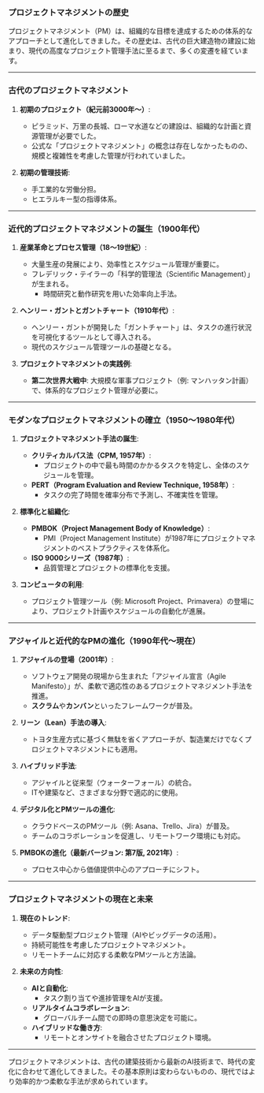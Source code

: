 ### **プロジェクトマネジメントの歴史**  

プロジェクトマネジメント（PM）は、組織的な目標を達成するための体系的なアプローチとして進化してきました。その歴史は、古代の巨大建造物の建設に始まり、現代の高度なプロジェクト管理手法に至るまで、多くの変遷を経ています。

---

### **古代のプロジェクトマネジメント**
1. **初期のプロジェクト（紀元前3000年〜）**:
   - ピラミッド、万里の長城、ローマ水道などの建設は、組織的な計画と資源管理が必要でした。
   - 公式な「プロジェクトマネジメント」の概念は存在しなかったものの、規模と複雑性を考慮した管理が行われていました。

2. **初期の管理技術**:
   - 手工業的な労働分担。
   - ヒエラルキー型の指導体系。

---

### **近代的プロジェクトマネジメントの誕生（1900年代）**
1. **産業革命とプロセス管理（18〜19世紀）**:
   - 大量生産の発展により、効率性とスケジュール管理が重要に。
   - フレデリック・テイラーの「科学的管理法（Scientific Management）」が生まれる。
     - 時間研究と動作研究を用いた効率向上手法。

2. **ヘンリー・ガントとガントチャート（1910年代）**:
   - ヘンリー・ガントが開発した「ガントチャート」は、タスクの進行状況を可視化するツールとして導入される。
   - 現代のスケジュール管理ツールの基礎となる。

3. **プロジェクトマネジメントの実践例**:
   - **第二次世界大戦中**: 大規模な軍事プロジェクト（例: マンハッタン計画）で、体系的なプロジェクト管理が必要に。

---

### **モダンなプロジェクトマネジメントの確立（1950〜1980年代）**
1. **プロジェクトマネジメント手法の誕生**:
   - **クリティカルパス法（CPM, 1957年）**:
     - プロジェクトの中で最も時間のかかるタスクを特定し、全体のスケジュールを管理。
   - **PERT（Program Evaluation and Review Technique, 1958年）**:
     - タスクの完了時間を確率分布で予測し、不確実性を管理。

2. **標準化と組織化**:
   - **PMBOK（Project Management Body of Knowledge）**:
     - PMI（Project Management Institute）が1987年にプロジェクトマネジメントのベストプラクティスを体系化。
   - **ISO 9000シリーズ（1987年）**:
     - 品質管理とプロジェクトの標準化を支援。

3. **コンピュータの利用**:
   - プロジェクト管理ツール（例: Microsoft Project、Primavera）の登場により、プロジェクト計画やスケジュールの自動化が進展。

---

### **アジャイルと近代的なPMの進化（1990年代〜現在）**
1. **アジャイルの登場（2001年）**:
   - ソフトウェア開発の現場から生まれた「アジャイル宣言（Agile Manifesto）」が、柔軟で適応性のあるプロジェクトマネジメント手法を推進。
   - **スクラム**や**カンバン**といったフレームワークが普及。

2. **リーン（Lean）手法の導入**:
   - トヨタ生産方式に基づく無駄を省くアプローチが、製造業だけでなくプロジェクトマネジメントにも適用。

3. **ハイブリッド手法**:
   - アジャイルと従来型（ウォーターフォール）の統合。
   - ITや建築など、さまざまな分野で適応的に使用。

4. **デジタル化とPMツールの進化**:
   - クラウドベースのPMツール（例: Asana、Trello、Jira）が普及。
   - チームのコラボレーションを促進し、リモートワーク環境にも対応。

5. **PMBOKの進化（最新バージョン: 第7版, 2021年）**:
   - プロセス中心から価値提供中心のアプローチにシフト。

---

### **プロジェクトマネジメントの現在と未来**
1. **現在のトレンド**:
   - データ駆動型プロジェクト管理（AIやビッグデータの活用）。
   - 持続可能性を考慮したプロジェクトマネジメント。
   - リモートチームに対応する柔軟なPMツールと方法論。

2. **未来の方向性**:
   - **AIと自動化**:
     - タスク割り当てや進捗管理をAIが支援。
   - **リアルタイムコラボレーション**:
     - グローバルチーム間での即時の意思決定を可能に。
   - **ハイブリッドな働き方**:
     - リモートとオンサイトを融合させたプロジェクト環境。

---

プロジェクトマネジメントは、古代の建築技術から最新のAI技術まで、時代の変化に合わせて進化してきました。その基本原則は変わらないものの、現代ではより効率的かつ柔軟な手法が求められています。
